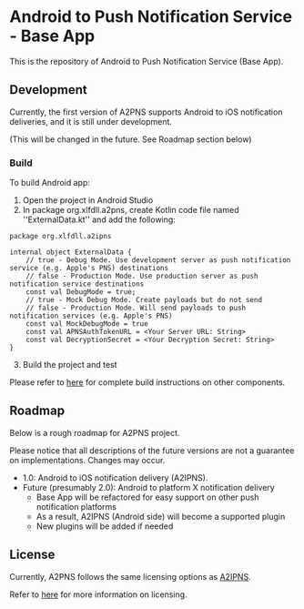 # Android to Push Notification Service - Base App
This is the repository of Android to Push Notification Service (Base App).

## Development
Currently, the first version of A2PNS supports Android to iOS notification deliveries, and it is still under development.

(This will be changed in the future. See Roadmap section below)

### Build
To build Android app:

1. Open the project in Android Studio
2. In package org.xlfdll.a2pns, create Kotlin code file named ''ExternalData.kt'' and add the following:

```
package org.xlfdll.a2ipns

internal object ExternalData {
    // true - Debug Mode. Use development server as push notification service (e.g. Apple's PNS) destinations
    // false - Production Mode. Use production server as push notification service destinations
    const val DebugMode = true;
    // true - Mock Debug Mode. Create payloads but do not send
    // false - Production Mode. Will send payloads to push notification services (e.g. Apple's PNS)
    const val MockDebugMode = true
    const val APNSAuthTokenURL = <Your Server URL: String>
    const val DecryptionSecret = <Your Decryption Secret: String>
}
```

3. Build the project and test

Please refer to [here](https://github.com/bi119aTe5hXk/A2IPNS/blob/master/README.md) for complete build instructions on other components.

## Roadmap
Below is a rough roadmap for A2PNS project.

Please notice that all descriptions of the future versions are not a guarantee on implementations. Changes may occur.

- 1.0: Android to iOS notification delivery (A2IPNS).
- Future (presumably 2.0): Android to platform X notification delivery
  - Base App will be refactored for easy support on other push notification platforms
  - As a result, A2IPNS (Android side) will become a supported plugin
  - New plugins will be added if needed
  
## License
Currently, A2PNS follows the same licensing options as [A2IPNS](https://github.com/bi119aTe5hXk/A2IPNS).

Refer to [here](https://github.com/bi119aTe5hXk/A2IPNS/blob/master/README.md) for more information on licensing.
